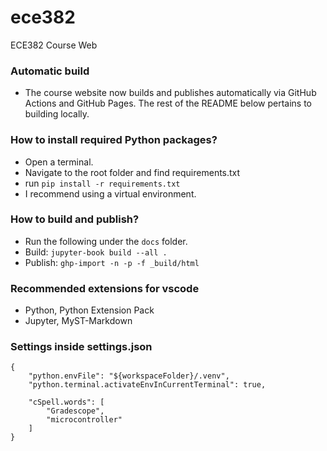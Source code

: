# ece382
ECE382 Course Web

### Automatic build
- The course website now builds and publishes automatically via GitHub Actions and GitHub Pages.  The rest of the README below pertains to building locally.

### How to install required Python packages? 
- Open a terminal.
- Navigate to the root folder and find requirements.txt
- run `pip install -r requirements.txt`
- I recommend using a virtual environment.

### How to build and publish?
- Run the following under the `docs` folder.
- Build: `jupyter-book build --all .`  
- Publish: `ghp-import -n -p -f _build/html` 

### Recommended extensions for vscode
- Python, Python Extension Pack
- Jupyter, MyST-Markdown


### Settings inside settings.json
```
{
    "python.envFile": "${workspaceFolder}/.venv",
    "python.terminal.activateEnvInCurrentTerminal": true,
    
    "cSpell.words": [
        "Gradescope",
        "microcontroller"
    ]
}
```
